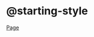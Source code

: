 <h1>@starting-style</h1>

[Page](https://mikroffarad.github.io/workbench/own/snippets/starting-style/)
